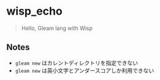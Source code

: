 # wisp_echo

> Hello, Gleam lang with Wisp

## Notes

- `gleam new` はカレントディレクトリを指定できない
- `gleam new` は英小文字とアンダースコアしか利用できない
```
